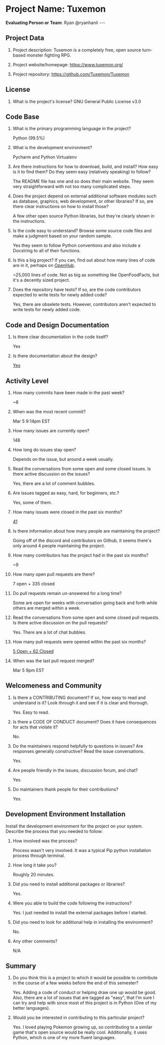 Project Name: Tuxemon
=====================

**Evaluating Person or Team**: Ryan @ryanhanli ---

Project Data
------------

1.  Project description: Tuxemon is a completely free, open source turn-based monster fighting RPG.

2.  Project website/homepage: <https://www.tuxemon.org/>

3.  Project repository: <https://github.com/Tuxemon/Tuxemon>

License
-------

1.  What is the project\'s license? GNU General Public License v3.0

Code Base
---------

1.  What is the primary programming language in the project?

    Python (99.5%)

2.  What is the development environment?

    Pycharm and Python Virtualenv

3.  Are there instructions for how to download, build, and install? How
    easy is it to find them? Do they seem easy (relatively speaking) to
    follow?

    The README file has one and so does their main website.  They seem very straightforward
	with not too many complicated steps.

4.  Does the project depend on external additional software modules such
    as database, graphics, web development, or other libraries? If so,
    are there clear instructions on how to install those?

    A few other open source Python libraries, but they're clearly shown in the instructions.

5.  Is the code easy to understand? Browse some source code files and
    make a judgment based on your random sample.

    Yes they seem to follow Python conventions and also include a Docstring to all of their functions.

6.  Is this a big project? If you can, find out about how many lines of
    code are in it, perhaps on [OpenHub](https://www.openhub.net/).

    \~25,000 lines of code. Not as big as something like OpenFoodFacts, but it's a decently sized project.

7.  Does the repository have tests? If so, are the code contributors
    expected to write tests for newly added code?

    Yes, there are obselete tests.  However, contributors aren't expected to write tests for newly added code.

Code and Design Documentation
-----------------------------

1.  Is there clear documentation in the code itself?

    Yes

2.  Is there documentation about the design?

    [Yes](https://docs.tuxemon.org/)

Activity Level
--------------

1.  How many commits have been made in the past week?

    \~8

2.  When was the most recent commit?

    Mar 5 9:14pm EST

3.  How many issues are currently open?

    148

4.  How long do issues stay open?

    Depends on the issue, but around a week usually.

5.  Read the conversations from some open and some closed issues. Is
    there active discussion on the issues?

    Yes, there are a lot of comment bubbles.

6.  Are issues tagged as easy, hard, for beginners, etc.?

    Yes, some of them.

7.  How many issues were closed in the past six months?

    [41](https://github.com/Tuxemon/Tuxemon/issues?q=is%3Aissue+closed%3A%3E%3D2019-09-02)

8.  Is there information about how many people are maintaining the
    project?

    Going off of the discord and contributors on Github, it seems there's only around 4 people maintaining the project.

9.  How many contributors has the project had in the past six months?

    \~9

10. How many open pull requests are there?

    7 open + 335 closed

11. Do pull requests remain un-answered for a long time?

    Some are open for weeks with conversation going back and forth while others are merged within a week.

12. Read the conversations from some open and some closed pull requests.
    Is there active discussion on the pull requests?

    Yes. There are a lot of chat bubbles.

13. How many pull requests were opened within the past six months?

    [5 Open + 62
    Closed](https://github.com/Tuxemon/Tuxemon/pulls?q=sort%3Acreated-desc+created%3A%3E%3D2019-09-02)

14. When was the last pull request merged?

    Mar 5 9pm EST

Welcomeness and Community
-------------------------

1.  Is there a CONTRIBUTING document? If so, how easy to read and
    understand is it? Look through it and see if it is clear and
    thorough.

    Yes. Easy to read.

2.  Is there a CODE OF CONDUCT document? Does it have consequences for
    acts that violate it?

    No.

3.  Do the maintainers respond helpfully to questions in issues? Are
    responses generally constructive? Read the issue conversations.

    Yes.

4.  Are people friendly in the issues, discussion forum, and chat?

    Yes.

5.  Do maintainers thank people for their contributions?

    Yes.

Development Environment Installation
------------------------------------

Install the development environment for the project on your system.
Describe the process that you needed to follow:

1.  How involved was the process?

    Process wasn't very involved. It was a typical Pip python installation process through terminal.

2.  How long it take you?

    Roughly 20 minutes.

3.  Did you need to install additional packages or libraries?

    Yes.

4.  Were you able to build the code following the instructions?

    Yes.  I just needed to install the external packages before I started.

5.  Did you need to look for additional help in installing the
    environment?

    No.

6.  Any other comments?

    N/A

Summary
-------

1.  Do you think this is a project to which it would be possible to
    contribute in the course of a few weeks before the end of this
    semester?

    Yes. Adding a code of conduct or helping draw one up would be good.  Also, there are a lot of issues that are tagged as "easy",
	that I'm sure I can try and help with since most of this project is in Python (One of my better languages).

2.  Would you be interested in contributing to this particular project?

    Yes.  I loved playing Pokemon growing up, so contributing to a similar game that's open source would be really cool.  Additionally,
	it uses Python, which is one of my more fluent languages.

